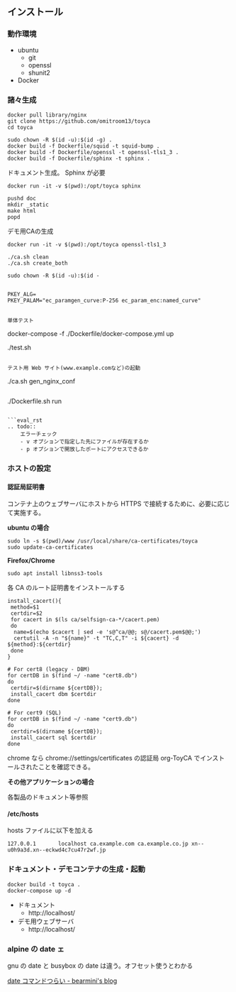 ## インストール

### 動作環境

- ubuntu
  - git
  - openssl
  - shunit2
- Docker

### 諸々生成

```
docker pull library/nginx
git clone https://github.com/omitroom13/toyca
cd toyca
```

```
sudo chown -R $(id -u):$(id -g) .
docker build -f Dockerfile/squid -t squid-bump .
docker build -f Dockerfile/openssl -t openssl-tls1_3 .
docker build -f Dockerfile/sphinx -t sphinx .
```

ドキュメント生成。 Sphinx が必要

```
docker run -it -v $(pwd):/opt/toyca sphinx

pushd doc
mkdir _static
make html
popd
```

デモ用CAの生成

```
docker run -it -v $(pwd):/opt/toyca openssl-tls1_3

./ca.sh clean
./ca.sh create_both

sudo chown -R $(id -u):$(id -


PKEY_ALG=
PKEY_PALAM="ec_paramgen_curve:P-256 ec_param_enc:named_curve"


単体テスト

```
docker-compose -f ./Dockerfile/docker-compose.yml up

./test.sh
```

テスト用 Web サイト(www.example.comなど)の起動

```
./ca.sh gen_nginx_conf
```

```
./Dockerfile.sh run
```

```eval_rst
.. todo::
	エラーチェック
	- v オプションで指定した先にファイルが存在するか
	- p オプションで開放したポートにアクセスできるか
```

### ホストの設定

#### 認証局証明書

コンテナ上のウェブサーバにホストから HTTPS で接続するために、必要に応じて実施する。

**ubuntu の場合**

```
sudo ln -s $(pwd)/www /usr/local/share/ca-certificates/toyca
sudo update-ca-certificates
```

**Firefox/Chrome**

```
sudo apt install libnss3-tools
```

各 CA のルート証明書をインストールする

```
install_cacert(){
 method=$1
 certdir=$2
 for cacert in $(ls ca/selfsign-ca-*/cacert.pem)
 do
  name=$(echo $cacert | sed -e 's@^ca/@@; s@/cacert.pem$@@;')
  certutil -A -n "${name}" -t "TC,C,T" -i ${cacert} -d ${method}:${certdir}
 done
}

# For cert8 (legacy - DBM)
for certDB in $(find ~/ -name "cert8.db")
do
 certdir=$(dirname ${certDB});
 install_cacert dbm $certdir
done

# For cert9 (SQL)
for certDB in $(find ~/ -name "cert9.db")
do
 certdir=$(dirname ${certDB});
 install_cacert sql $certdir
done
```

chrome なら chrome://settings/certificates の認証局 org-ToyCA でインストールされたことを確認できる。

**その他アプリケーションの場合**

各製品のドキュメント等参照

#### /etc/hosts

hosts ファイルに以下を加える

```
127.0.0.1       localhost ca.example.com ca.example.co.jp xn--u0h9a3d.xn--eckwd4c7cu47r2wf.jp
```

### ドキュメント・デモコンテナの生成・起動

```
docker build -t toyca .
docker-compose up -d
```

- ドキュメント
  - http://localhost/
- デモ用ウェブサーバ
  - http://localhost/


### alpine の date ェ

gnu の date と busybox の date は違う。オフセット使うとわかる

[date コマンドつらい - bearmini's blog](https://bearmini.hatenablog.com/entry/2017/06/19/115255)
